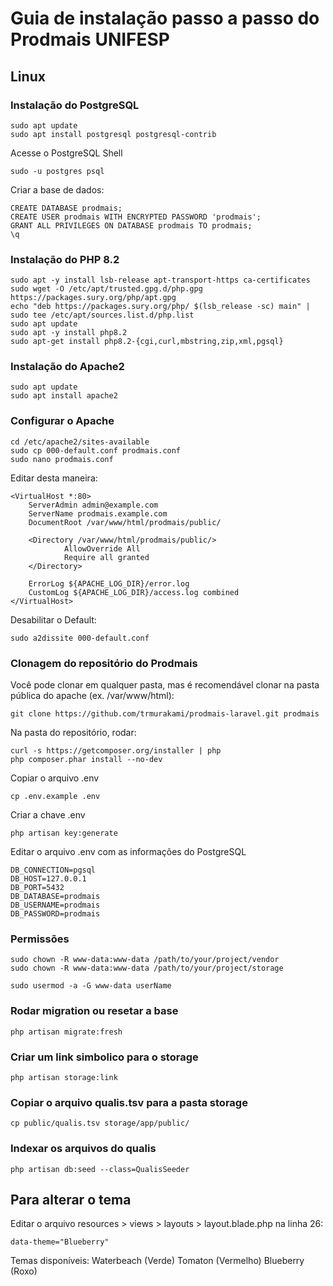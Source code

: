 # Guia de instalação passo a passo do Prodmais UNIFESP

## Linux

### Instalação do PostgreSQL

    sudo apt update
    sudo apt install postgresql postgresql-contrib

Acesse o PostgreSQL Shell

    sudo -u postgres psql

Criar a base de dados:

    CREATE DATABASE prodmais;
    CREATE USER prodmais WITH ENCRYPTED PASSWORD 'prodmais';
    GRANT ALL PRIVILEGES ON DATABASE prodmais TO prodmais;
    \q

### Instalação do PHP 8.2

    sudo apt -y install lsb-release apt-transport-https ca-certificates
    sudo wget -O /etc/apt/trusted.gpg.d/php.gpg https://packages.sury.org/php/apt.gpg
    echo "deb https://packages.sury.org/php/ $(lsb_release -sc) main" | sudo tee /etc/apt/sources.list.d/php.list
    sudo apt update
    sudo apt -y install php8.2
    sudo apt-get install php8.2-{cgi,curl,mbstring,zip,xml,pgsql}

### Instalação do Apache2

    sudo apt update
    sudo apt install apache2

### Configurar o Apache

    cd /etc/apache2/sites-available
    sudo cp 000-default.conf prodmais.conf
    sudo nano prodmais.conf

Editar desta maneira:

    <VirtualHost *:80>
        ServerAdmin admin@example.com
        ServerName prodmais.example.com
        DocumentRoot /var/www/html/prodmais/public/

        <Directory /var/www/html/prodmais/public/>
                AllowOverride All
                Require all granted
        </Directory>

        ErrorLog ${APACHE_LOG_DIR}/error.log
        CustomLog ${APACHE_LOG_DIR}/access.log combined
    </VirtualHost>

Desabilitar o Default:

    sudo a2dissite 000-default.conf

### Clonagem do repositório do Prodmais

Você pode clonar em qualquer pasta, mas é recomendável clonar na pasta pública do apache (ex. /var/www/html):

    git clone https://github.com/trmurakami/prodmais-laravel.git prodmais

Na pasta do repositório, rodar:

    curl -s https://getcomposer.org/installer | php
    php composer.phar install --no-dev

Copiar o arquivo .env

    cp .env.example .env

Criar a chave .env

    php artisan key:generate

Editar o arquivo .env com as informações do PostgreSQL

    DB_CONNECTION=pgsql
    DB_HOST=127.0.0.1
    DB_PORT=5432
    DB_DATABASE=prodmais
    DB_USERNAME=prodmais
    DB_PASSWORD=prodmais

### Permissões

    sudo chown -R www-data:www-data /path/to/your/project/vendor
    sudo chown -R www-data:www-data /path/to/your/project/storage

    sudo usermod -a -G www-data userName

### Rodar migration ou resetar a base

    php artisan migrate:fresh

### Criar um link simbolico para o storage

    php artisan storage:link

### Copiar o arquivo qualis.tsv para a pasta storage

    cp public/qualis.tsv storage/app/public/

### Indexar os arquivos do qualis

    php artisan db:seed --class=QualisSeeder

## Para alterar o tema

Editar o arquivo resources > views > layouts > layout.blade.php na linha 26:

    data-theme="Blueberry"

Temas disponíveis:
Waterbeach (Verde)
Tomaton (Vermelho)
Blueberry (Roxo)
